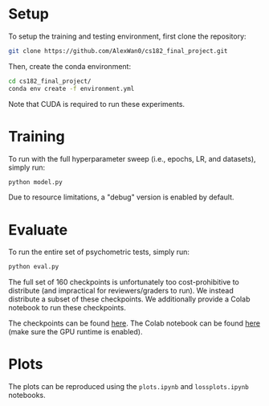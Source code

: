 # Setup
To setup the training and testing environment, first clone the repository:
```bash
git clone https://github.com/AlexWan0/cs182_final_project.git
```

Then, create the conda environment:
```bash
cd cs182_final_project/
conda env create -f environment.yml
```

Note that CUDA is required to run these experiments.

# Training
To run with the full hyperparameter sweep (i.e., epochs, LR, and datasets), simply run:
```bash
python model.py
```

Due to resource limitations, a "debug" version is enabled by default.

# Evaluate
To run the entire set of psychometric tests, simply run:
```bash
python eval.py
```

The full set of 160 checkpoints is unfortunately too cost-prohibitive to distribute (and impractical for reviewers/graders to run). We instead distribute a subset of these checkpoints. We additionally provide a Colab notebook to run these checkpoints.

The checkpoints can be found [here](https://drive.google.com/drive/folders/1Cjhs1DDZGEU0h7jWwjuewVFdzT5ccbXm?usp=sharing).
The Colab notebook can be found [here](https://colab.research.google.com/drive/151eqkGzcW90f9rRbhHfMXiYtIKI8S39U?usp=sharing) (make sure the GPU runtime is enabled).

# Plots
The plots can be reproduced using the `plots.ipynb` and `lossplots.ipynb` notebooks.
